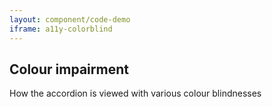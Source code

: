 ```yaml
---
layout: component/code-demo
iframe: a11y-colorblind
---
```

## Colour impairment

How the accordion is viewed with various colour blindnesses

